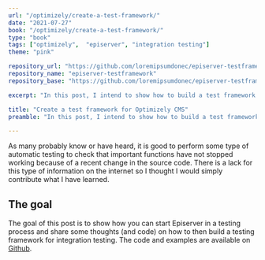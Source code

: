 ```yaml
---
url: "/optimizely/create-a-test-framework/"
date: "2021-07-27"
book: "/optimizely/create-a-test-framework/"
type: "book"
tags: ["optimizely",  "episerver", "integration testing"]
theme: "pink"

repository_url: "https://github.com/loremipsumdonec/episerver-testframework"
repository_name: "episerver-testframework"
repository_base: "https://github.com/loremipsumdonec/episerver-testframework/blob/main/posts/create_a_test_framework"

excerpt: "In this post, I intend to show how to build a test framework for Optimizely CMS and how to write different types of integration tests to check its implementation."

title: "Create a test framework for Optimizely CMS"
preamble: "In this post, I intend to show how to build a test framework for Optimizely CMS and how to write different types of integration tests to check its implementation."

---
```


As many probably know or have heard, it is good to perform some type of automatic testing to check that important functions have not stopped working because of a recent change in the source code. There is a lack for this type of information on the internet so I thought I would simply contribute what I have learned.

##  The goal

 The goal of this post is to show how you can start Episerver in a testing process and share some thoughts (and code) on how to then build a testing framework for integration testing. The code and examples are available on [Github](https://github.com/loremipsumdonec/episerver-testframework).
